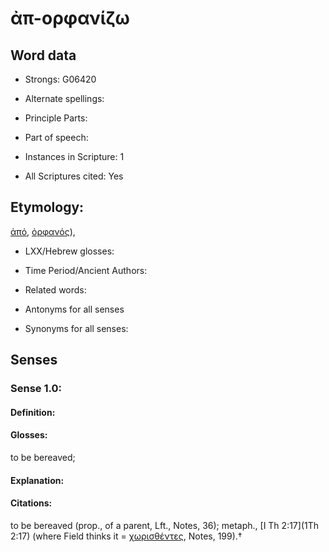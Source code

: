 # ἀπ-ορφανίζω

<!-- Status: S2=NeedsEdits -->
<!-- Lexica used for edits:   -->

## Word data

* Strongs: G06420

* Alternate spellings:



* Principle Parts: 


* Part of speech: 


* Instances in Scripture: 1

* All Scriptures cited: Yes

## Etymology: 

[ἀπό](), [ὀρφανός]()),

* LXX/Hebrew glosses: 


* Time Period/Ancient Authors: 


* Related words: 

* Antonyms for all senses

* Synonyms for all senses: 


## Senses 


### Sense  1.0: 

#### Definition: 

#### Glosses: 

to be bereaved; 

#### Explanation: 


#### Citations: 

to be bereaved (prop., of a parent, Lft., Notes, 36); metaph., [I Th 2:17](1Th 2:17) (where Field thinks it = [χωρισθέντες](), Notes, 199).†
